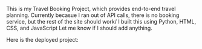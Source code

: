 This is my Travel Booking Project, which provides end-to-end travel planning. Currently becasue I ran out of API calls, there is no booking service, but the rest of the site should work/
I built this using Python, HTML, CSS, and JavaScript
Let me know if I should add anything. 

Here is the deployed project: 
